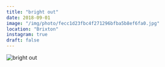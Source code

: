 ```yaml
---
title: "bright out"
date: 2018-09-01
image: "/img/photo/fecc1d23fbc4f271296bfba5b8ef6fa0.jpg"
location: "Brixton"
instagram: true
draft: false
---
```


![bright out](/img/photo/fecc1d23fbc4f271296bfba5b8ef6fa0.jpg)
